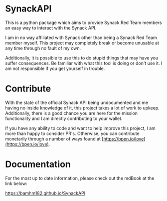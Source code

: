 # SynackAPI

This is a python package which aims to provide Synack Red Team members an easy way to interact with the Synack API.

I am in no way affiliated with Synack other than being a Synack Red Team member myself.
This project may completely break or become unusable at any time through no fault of my own.

Additionally, it is possible to use this to do stupid things that may have you suffer consequences.
Be familiar with what this tool is doing or don't use it.
I am not responsible if you get yourself in trouble.

# Contribute

With the state of the official Synack API being undocumented and me having no inside knowledge of it, this project takes a lot of work to upkeep.
Additionally, there is a good chance you are here for the mission functionality and I am directly contributing to your wallet.

If you have any ability to code and want to help improve this project, I am more than happy to consider PR's.
Otherwise, you can contribute monetarily through a number of ways found at [https://bpen.io/love](https://bpen.io/love).

# Documentation

For the most up to date information, please check out the mdBook at the link below:

https://bamhm182.github.io/SynackAPI

